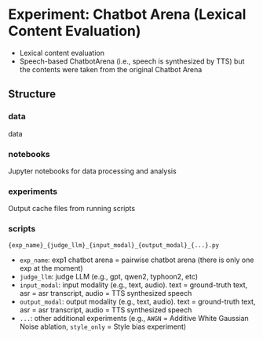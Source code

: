 # Experiment: Chatbot Arena (Lexical Content Evaluation)
- Lexical content evaluation
- Speech-based ChatbotArena (i.e., speech is synthesized by TTS) but the contents were taken from the original Chatbot Arena

## Structure

### data
data

### notebooks
Jupyter notebooks for data processing and analysis

### experiments
Output cache files from running scripts

### scripts
```
{exp_name}_{judge_llm}_{input_modal}_{output_modal}_{...}.py
```
- `exp_name`: exp1 chatbot arena = pairwise chatbot arena (there is only one exp at the moment)
- `judge_llm`: judge LLM (e.g., gpt, qwen2, typhoon2, etc)
- `input_modal`: input modality (e.g., text, audio). text = ground-truth text, asr = asr transcript, audio = TTS synthesized speech
- `output_modal`: output modality (e.g., text, audio). text = ground-truth text, asr = asr transcript, audio = TTS synthesized speech
- `...`: other additional experiments (e.g., `AWGN` = Additive White Gaussian Noise ablation, `style_only` = Style bias experiment)